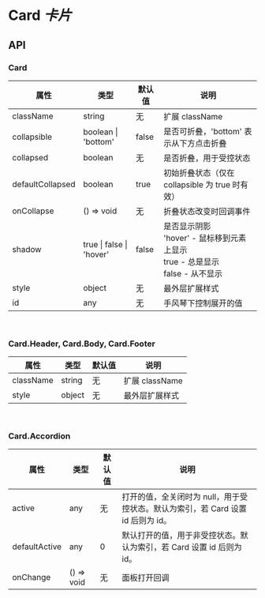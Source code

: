 # Card _卡片_

<example />

## API

### Card

| 属性             | 类型                     | 默认值 | 说明                                                                                      |
| ---------------- | ------------------------ | ------ | ----------------------------------------------------------------------------------------- |
| className        | string                   | 无     | 扩展 className                                                                            |
| collapsible      | boolean \| 'bottom'      | false  | 是否可折叠，'bottom' 表示从下方点击折叠                                                   |
| collapsed        | boolean                  | 无     | 是否折叠，用于受控状态                                                                    |
| defaultCollapsed | boolean                  | true   | 初始折叠状态（仅在 collapsible 为 true 时有效）                                           |
| onCollapse       | () => void               | 无     | 折叠状态改变时回调事件                                                                    |
| shadow           | true \| false \| 'hover' | false  | 是否显示阴影<br />'hover' - 鼠标移到元素上显示<br />true - 总是显示<br />false - 从不显示 |
| style            | object                   | 无     | 最外层扩展样式                                                                            |
| id               | any                      | 无     | 手风琴下控制展开的值                                                                      |

<br />

### Card.Header, Card.Body, Card.Footer

| 属性      | 类型   | 默认值 | 说明           |
| --------- | ------ | ------ | -------------- |
| className | string | 无     | 扩展 className |
| style     | object | 无     | 最外层扩展样式 |

<br />

### Card.Accordion

| 属性          | 类型       | 默认值 | 说明                                                                             |
| ------------- | ---------- | ------ | -------------------------------------------------------------------------------- |
| active        | any        | 无     | 打开的值，全关闭时为 null，用于受控状态。默认为索引，若 Card 设置 id 后则为 id。 |
| defaultActive | any        | 0      | 默认打开的值，用于非受控状态。默认为索引，若 Card 设置 id 后则为 id。            |
| onChange      | () => void | 无     | 面板打开回调                                                                     |
